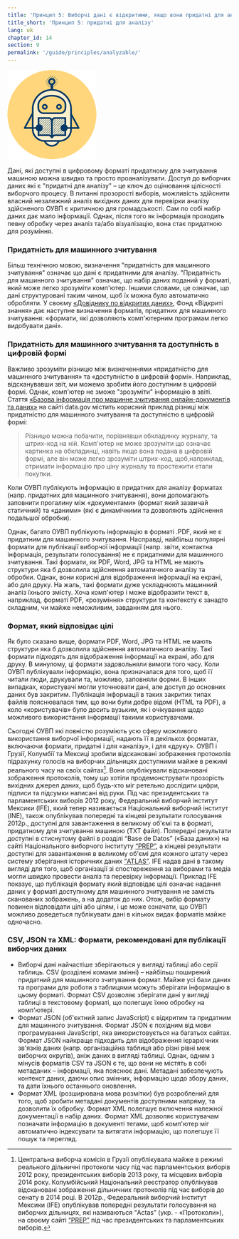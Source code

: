 ```yaml
---
title: 'Принцип 5: Виборчі дані є відкритими, якщо вони придатні для аналізу (тобто доступні в цифровому форматі придатному для зчитування машиною).'
title_short: 'Принцип 5: придатні для аналізу'
lang: uk
chapter_id: 14
section: 9
permalink: '/guide/principles/analyzable/'
---
```


![придатні для аналізу](/assets/images/inventory/principles/analyzable.png)

Дані, які доступні в цифровому форматі придатному для зчитування машиною можна швидко та просто проаналізувати. Доступ до виборчих даних які є "придатні для аналізу" – це ключ до оцінювання цілісності виборчого процесу. В питанні прозорості виборів, можливість здійснити власний незалежний аналіз вихідних даних для перевірки аналізу здійсненого ОУВП є критичною для громадськості. Сам по собі набір даних дає мало інформації. Однак, після того як інформація проходить певну обробку через аналіз та/або візуалізацію, вона стає придатною для розуміння.

### Придатність для машинного зчитування

Більш технічною мовою, визначення "придатність для машинного зчитування" означає що дані є придатними для аналізу. "Придатність для машинного зчитування" означає, що набір даних поданий у форматі, який може легко зрозуміти комп'ютер. Іншими словами, це означає, що дані структуровані таким чином, щоб їх можна було автоматично обробляти. У своєму [«Довіднику по відкритих даних»](http://opendatahandbook.org/uk/glossary.html), Фонд «Відкриті знання» дає наступне визначення форматів, придатних для машинного зчитування: «формати, які дозволяють комп'ютерним програмам легко видобувати дані».

### Придатність для машинного зчитування та доступність в цифровій формі

Важливо зрозуміти різницю між визначеннями «придатністю для машинного зчитування» та «доступністю в цифровій формі». Наприклад, відсканувавши звіт, ми можемо зробити його доступним в цифровій формі. Однак, комп'ютер не зможе "зрозуміти" інформацію в звіті. Стаття [«Базова інформація про машинне зчитування онлайн-документів та даних»](https://www.data.gov/developers/blog/primer-machine-readability-online-documents-and-data) на сайті data.gov містить корисний приклад різниці між придатністю для машинного зчитування та доступністю в цифровій формі:

> Різницю можна побачити, порівнявши обкладинку журналу, та штрих-код на ній. Комп'ютер не може зрозуміти що означає картинка на обкладинці, навіть якщо вона подана в цифровій формі, але він може легко зрозуміти штрих-код, щоб,наприклад, отримати інформацію про ціну журналу та простежити етапи покупки.

Коли ОУВП публікують інформацію в придатних для аналізу форматах (напр. придатних для машинного зчитування), вони допомагають заповнити прогалину між «документами» (формат який зазвичай статичний) та «даними» (які є динамічними та дозволяють здійснення подальшої обробки).

Однак, багато ОУВП публікують інформацію в форматі .PDF, який не є придатним для машинного зчитування. Насправді, найбільш популярні формати для публікації виборчої інформації (напр. звіти, контактна інформація, результати голосування) не є придатними для машинного зчитування. Такі формати, як PDF, Word, JPG та HTML не мають структури яка б дозволила здійснення автоматичного аналізу та обробки. Однак, вони корисні для відображення інформації на екрані, або для друку. На жаль, такі формати дуже ускладнюють машинний аналіз їхнього змісту. Хоча комп'ютер і може відобразити текст в, наприклад, форматі PDF, «розуміння» структури та контексту є занадто складним, чи майже неможливим, завданням для нього.

### Формат, який відповідає цілі

Як було сказано вище, формати PDF, Word, JPG та HTML не мають структури яка б дозволила здійснення автоматичного аналізу. Такі формати підходять для відображення інформації на екрані, або для друку. В минулому, ці формати задовольняли вимоги того часу. Коли ОУВП публікували інформацію, вона призначалася для того, щоб її читали люди, друкували та, можливо, заповняли форми. В інших випадках, користувачі могли уточнювати дані, але доступ до основних даних був закритим. Публікація інформації в таких закритих типах файлів пояснювалася тим, що вони були добре відомі (HTML та PDF), а коло «користувачів» було досить вузьким, як і очікування щодо можливого використання інформації такими користувачами.

Сьогодні ОУВП які повністю розуміють усю сферу можливого використання виборчої інформації, надають її в декількох форматах, включаючи формати, придатні і для «аналізу», і для «друку». ОУВП і Грузії, Колумбії та Мексиці зробили відскановані зображення протоколів підрахунку голосів на виборчих дільницях доступними майже в режимі реального часу на своїх сайтах[^1]. Вони опублікували відскановані зображення протоколів, тому що хотіли продемонструвати прозорість вихідних джерел даних, щоб будь-хто міг ретельно дослідити цифри, підписи та підсумки написані від руки. Під час президентських та парламентських виборів 2012 року, Федеральний виборчий інститут Мексики (IFE), який тепер називається Національний виборчий інститут (INE), також опублікував попередні та кінцеві результати голосування 2012р., доступні для завантаження в великому об'ємі та в форматі, придатному для зчитування машиною (TXT файл). Попередні результати доступні в стиснутому файлі в розділі “Base de Datos” («База даних») на сайті Національного виборчого інституту [“PREP”](https://prep2012.ife.org.mx/prep/NACIONAL/PresidenteNacionalVPC.html), а кінцеві результати доступні для завантаження в великому об'ємі для кожного штату через систему зберігання історичних даних [“ATLAS”](http://siceef.ife.org.mx/pef2012/SICEEF2012.html#). IFE надав дані в такому вигляді для того, щоб організації зі спостереження за виборами та медіа могли швидко провести аналіз та перевірку інформації. Приклад IFE показує, що публікація формату який відповідає цілі означає надання даних у форматі доступному для машинного зчитування не замість сканованих зображень, а на додаток до них. Отож, вибір формату повинен відповідати цілі або цілям, і це може означати, що ОУВП можливо доведеться публікувати дані в кількох видах форматів майже одночасно.

### CSV, JSON та XML: Формати, рекомендовані для публікації виборчих даних

- Виборчі дані найчастіше зберігаються у вигляді таблиці або серії таблиць. CSV (розділені комами змінні) – найбільш поширений придатний для машинного зчитування формат. Майже усі бази даних та програми для роботи з таблицями можуть зберігати інформацію в цьому форматі. Формат CSV дозволяє зберігати дані у вигляді таблиці в текстовому форматі, що полегшує їхню обробку на комп'ютері.
- Формат JSON (об'єктний запис JavaScript) є відкритим та придатним для машинного зчитування. Формат JSON є похідним від мови програмування JavaScript, яка використовується на багатьох сайтах. Формат JSON найкраще підходить для відображення ієрархічних зв'язків даних (напр. організаційна таблиця або різні рівні меж виборчих округів), аніж даних в вигляді таблиці. Однак, одним з мінусів форматів CSV та JSON є те, що вони не містять в собі метаданих – інформації, яка пояснює дані. Метадані забезпечують контекст даних, даючи опис змінних, інформацію щодо збору даних, та дати їхнього останнього оновлення.
- Формат XML (розширювана мова розмітки) був розроблений для того, щоб зробити метадані документів доступними напряму, та дозволити їх обробку. Формат XML полегшує включення належної документації в набір даних. Формат XML дозволяє користувачам позначати інформацію в документі тегами, щоб комп'ютер міг автоматично індексувати та витягати інформацію, що полегшує її пошук та перегляд.

[^1]: Центральна виборча комісія в Грузії опублікувала майже в режимі реального дільничні протоколи часу під час парламентських виборів 2012 року, президентських виборів 2013 року, та місцевих виборів 2014 року. Колумбійський Національний реєстратор опублікував відскановані зображення дільничних протоколів під час виборів до сенату в 2014 році. В 2012р., Федеральний виборчий інститут Мексики (IFE) опублікував попередні результати голосування на виборчих дільницях, які називаються “Actas” (укр. - «Протоколи»), на своєму сайті [“PREP”](https://prep2012.ife.org.mx/prep/introduccion.html) під час президентських та парламентських виборів.
